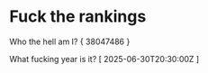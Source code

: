 # Fuck the rankings

Who the hell am I?
{ 38047486 }

What fucking year is it?
[ 2025-06-30T20:30:00Z ]
